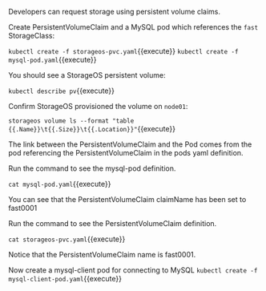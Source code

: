 Developers can request storage using persistent volume claims.

Create PersistentVolumeClaim and a MySQL pod which references the `fast` StorageClass:

`kubectl create -f storageos-pvc.yaml`{{execute}}
`kubectl create -f mysql-pod.yaml`{{execute}}

You should see a StorageOS persistent volume:

`kubectl describe pv`{{execute}}

Confirm StorageOS provisioned the volume on `node01`:

`storageos volume ls --format "table {{.Name}}\t{{.Size}}\t{{.Location}}"`{{execute}}

The link between the PersistentVolumeClaim and the Pod comes from the pod
referencing the PersistentVolumeClaim in the pods yaml definition.

Run the command to see the mysql-pod definition. 

`cat mysql-pod.yaml`{{execute}}

You can see that the PersistentVolumeClaim claimName has been set to fast0001

Run the command to see the PersistentVolumeClaim definition. 

`cat storageos-pvc.yaml`{{execute}}

Notice that the PersistentVolumeClaim name is fast0001.

Now create a mysql-client pod for connecting to MySQL
`kubectl create -f mysql-client-pod.yaml`{{execute}}


